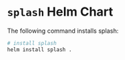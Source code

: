 # `splash` Helm Chart


The following command installs splash:
```bash
# install splash
helm install splash .
```